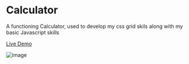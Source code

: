 # Calculator
A functioning Calculator, used to develop my css grid skils along with my basic Javascript skills

[Live Demo](https://m1lanaz.github.io/Calculator/)

![image](https://github.com/m1lanaz/Calclator/assets/58622630/29cfcb31-9223-4b58-9ccb-e879616fc524)
